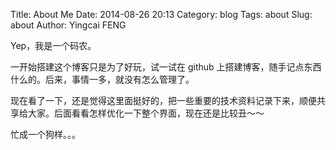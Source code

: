 Title: About Me
Date: 2014-08-26 20:13
Category: blog
Tags: about 
Slug: about
Author: Yingcai FENG

Yep，我是一个码农。

一开始搭建这个博客只是为了好玩，试一试在 github 上搭建博客，随手记点东西什么的。后来，事情一多，就没有怎么管理了。

现在看了一下，还是觉得这里面挺好的，把一些重要的技术资料记录下来，顺便共享给大家。后面看看怎样优化一下整个界面，现在还是比较丑～～

忙成一个狗样。。。